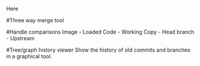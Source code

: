 Here 

#Three way merge tool

#Handle comparisons
Image - Loaded Code - Working Copy - Head branch - Upstream

#Tree/graph history viewer
Show the history of old commits and branches in a graphical tool.
